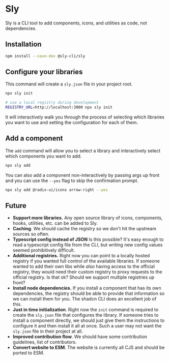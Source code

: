 # Sly

Sly is a CLI tool to add components, icons, and utilities as code, not dependencies.

## Installation

```bash
npm install --save-dev @sly-cli/sly
```

## Configure your libraries

This command will create a `sly.json` file in your project root.

```bash
npx sly init

# use a local registry during development
REGISTRY_URL=http://localhost:3000 npx sly init
```

It will interactively walk you through the process of selecting which libraries you want to use and setting the configuration for each of them.

## Add a component

The `add` command will allow you to select a library and interactively select which components you want to add.

```bash
npx sly add
```

You can also add a component non-interactively by passing args up front and you can use the `--yes` flag to skip the confirmation prompt.

```bash
npx sly add @radix-ui/icons arrow-right --yes
```

## Future

- **Support more libraries.** Any open source library of icons, components, hooks, utilities, etc. can be added to Sly.
- **Caching**. We should cache the registry so we don't hit the upstream sources so often.
- **Typescript config instead of JSON** Is this possible? It's easy enough to read a typescript config file from the CLI, but writing new config values seemed prohibitively difficult.
- **Additional registries.** Right now you can point to a locally hosted registry if you wanted full control of the available libraries. If someone wanted to add their own libs while _also_ having access to the official registry, they would need their custom registry to proxy requests to the official registry. Is that ok? Should we support multiple registries up front?
- **Install node dependencies.** If you install a component that has its own dependencies, the registry should be able to provide that information so we can install them for you. The shadcn CLI does an excellent job of this.
- **Just in time initialization**. Right now the `init` command is required to create the `sly.json` file that configures the library. If someone tries to install a component directly, we should just give them the instructions to configure it and then install it all at once. Such a user may not want the `sly.json` file in their project at all.
- **Improved contribution flow**. We should have some contribution guidelines, list of contributors.
- **Convert website to ESM**. The website is currently all CJS and should be ported to ESM.
